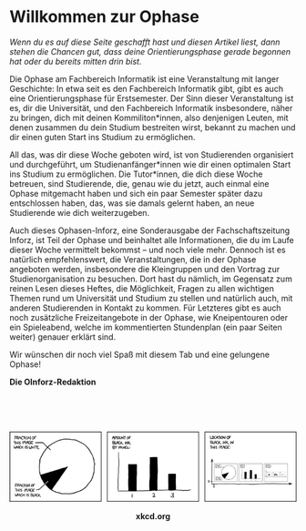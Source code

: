 # Willkommen zur Ophase

*Wenn du es auf diese Seite geschafft hast und diesen Artikel liest, dann stehen die Chancen gut, dass deine Orientierungsphase gerade begonnen hat oder du bereits mitten drin bist.*

Die Ophase am Fachbereich Informatik ist eine Veranstaltung mit langer Geschichte: In etwa seit es den Fachbereich Informatik gibt, gibt es auch eine Orientierungsphase für Erstsemester. Der Sinn dieser Veranstaltung ist es, dir die Universität, und den Fachbereich Informatik insbesondere, näher zu bringen, dich mit deinen Kommiliton\*innen, also denjenigen Leuten, mit denen zusammen du dein Studium bestreiten wirst, bekannt zu machen und dir einen guten Start ins Studium zu ermöglichen.

All das, was dir diese Woche geboten wird, ist von Studierenden organisiert und durchgeführt, um Studienanfänger\*innen wie dir einen optimalen Start ins Studium zu ermöglichen. Die Tutor\*innen, die dich diese Woche betreuen, sind Studierende, die, genau wie du jetzt, auch einmal eine Ophase mitgemacht haben und sich ein paar Semester später dazu entschlossen haben, das, was sie damals gelernt haben, an neue Studierende wie dich weiterzugeben.
<!-- Einheitliches gendern im gesamten Artikel-->

<!--TODO: Eventuell überarbeiten und das mit den Vorträgen anpasssen, wenn dort ein richtiges Konzept erarbeitet wurde-->
Auch dieses Ophasen-Inforz, eine Sonderausgabe der Fachschaftszeitung Inforz, ist Teil der Ophase und beinhaltet alle Informationen, die du im Laufe dieser Woche vermittelt bekommst – und noch viele mehr. Dennoch ist es natürlich empfehlenswert, die Veranstaltungen, die in der Ophase angeboten werden, insbesondere die Kleingruppen und den Vortrag zur Studienorganisation zu besuchen. Dort hast du nämlich, im Gegensatz zum reinen Lesen dieses Heftes, die Möglichkeit, Fragen zu allen wichtigen Themen rund um Universität und Studium zu stellen und natürlich auch, mit anderen Studierenden in Kontakt zu kommen. Für Letzteres gibt es auch noch zusätzliche Freizeitangebote in der Ophase, wie Kneipentouren oder ein Spieleabend, welche im kommentierten Stundenplan (ein paar Seiten weiter) genauer erklärt sind.

Wir wünschen dir noch viel Spaß mit diesem Tab und eine gelungene Ophase!

**Die OInforz-Redaktion**

<br>
<br>
<br>

![xkcd.org](../_res/img/comics/self_description.png)

<center><strong>xkcd.org</strong></center>
